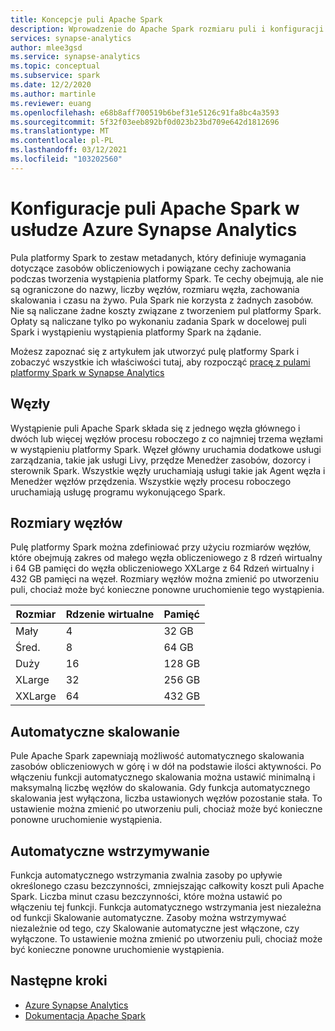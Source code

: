 ```yaml
---
title: Koncepcje puli Apache Spark
description: Wprowadzenie do Apache Spark rozmiaru puli i konfiguracji w usłudze Azure Synapse Analytics.
services: synapse-analytics
author: mlee3gsd
ms.service: synapse-analytics
ms.topic: conceptual
ms.subservice: spark
ms.date: 12/2/2020
ms.author: martinle
ms.reviewer: euang
ms.openlocfilehash: e68b8aff700519b6bef31e5126c91fa8bc4a3593
ms.sourcegitcommit: 5f32f03eeb892bf0d023b23bd709e642d1812696
ms.translationtype: MT
ms.contentlocale: pl-PL
ms.lasthandoff: 03/12/2021
ms.locfileid: "103202560"
---
```

# <a name="apache-spark-pool-configurations-in-azure-synapse-analytics"></a>Konfiguracje puli Apache Spark w usłudze Azure Synapse Analytics

Pula platformy Spark to zestaw metadanych, który definiuje wymagania dotyczące zasobów obliczeniowych i powiązane cechy zachowania podczas tworzenia wystąpienia platformy Spark. Te cechy obejmują, ale nie są ograniczone do nazwy, liczby węzłów, rozmiaru węzła, zachowania skalowania i czasu na żywo. Pula Spark nie korzysta z żadnych zasobów. Nie są naliczane żadne koszty związane z tworzeniem pul platformy Spark. Opłaty są naliczane tylko po wykonaniu zadania Spark w docelowej puli Spark i wystąpieniu wystąpienia platformy Spark na żądanie.

Możesz zapoznać się z artykułem jak utworzyć pulę platformy Spark i zobaczyć wszystkie ich właściwości tutaj, aby rozpocząć [pracę z pulami platformy Spark w Synapse Analytics](../quickstart-create-apache-spark-pool-portal.md)

## <a name="nodes"></a>Węzły

Wystąpienie puli Apache Spark składa się z jednego węzła głównego i dwóch lub więcej węzłów procesu roboczego z co najmniej trzema węzłami w wystąpieniu platformy Spark.  Węzeł główny uruchamia dodatkowe usługi zarządzania, takie jak usługi Livy, przędze Menedżer zasobów, dozorcy i sterownik Spark.  Wszystkie węzły uruchamiają usługi takie jak Agent węzła i Menedżer węzłów przędzenia. Wszystkie węzły procesu roboczego uruchamiają usługę programu wykonującego Spark.

## <a name="node-sizes"></a>Rozmiary węzłów

Pulę platformy Spark można zdefiniować przy użyciu rozmiarów węzłów, które obejmują zakres od małego węzła obliczeniowego z 8 rdzeń wirtualny i 64 GB pamięci do węzła obliczeniowego XXLarge z 64 Rdzeń wirtualny i 432 GB pamięci na węzeł. Rozmiary węzłów można zmienić po utworzeniu puli, chociaż może być konieczne ponowne uruchomienie tego wystąpienia.

|Rozmiar | Rdzenie wirtualne | Pamięć|
|-----|------|-------|
|Mały|4|32 GB|
|Śred.|8|64 GB|
|Duży|16|128 GB|
|XLarge|32|256 GB|
|XXLarge|64|432 GB|

## <a name="autoscale"></a>Automatyczne skalowanie

Pule Apache Spark zapewniają możliwość automatycznego skalowania zasobów obliczeniowych w górę i w dół na podstawie ilości aktywności.  Po włączeniu funkcji automatycznego skalowania można ustawić minimalną i maksymalną liczbę węzłów do skalowania.
Gdy funkcja automatycznego skalowania jest wyłączona, liczba ustawionych węzłów pozostanie stała.  To ustawienie można zmienić po utworzeniu puli, chociaż może być konieczne ponowne uruchomienie wystąpienia.

## <a name="automatic-pause"></a>Automatyczne wstrzymywanie

Funkcja automatycznego wstrzymania zwalnia zasoby po upływie określonego czasu bezczynności, zmniejszając całkowity koszt puli Apache Spark.  Liczba minut czasu bezczynności, które można ustawić po włączeniu tej funkcji.  Funkcja automatycznego wstrzymania jest niezależna od funkcji Skalowanie automatyczne. Zasoby można wstrzymywać niezależnie od tego, czy Skalowanie automatyczne jest włączone, czy wyłączone.  To ustawienie można zmienić po utworzeniu puli, chociaż może być konieczne ponowne uruchomienie wystąpienia.

## <a name="next-steps"></a>Następne kroki

* [Azure Synapse Analytics](/azure/synapse-analytics)
* [Dokumentacja Apache Spark](https://spark.apache.org/docs/2.4.5/)
